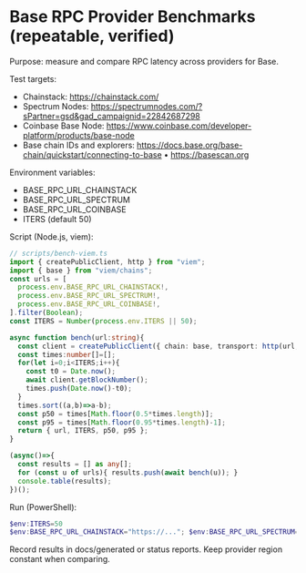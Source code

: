 # Base RPC Provider Benchmarks (repeatable, verified)

Purpose: measure and compare RPC latency across providers for Base.

Test targets:
- Chainstack: https://chainstack.com/
- Spectrum Nodes: https://spectrumnodes.com/?sPartner=gsd&gad_campaignid=22842687298
- Coinbase Base Node: https://www.coinbase.com/developer-platform/products/base-node
- Base chain IDs and explorers: https://docs.base.org/base-chain/quickstart/connecting-to-base • https://basescan.org

Environment variables:
- BASE_RPC_URL_CHAINSTACK
- BASE_RPC_URL_SPECTRUM
- BASE_RPC_URL_COINBASE
- ITERS (default 50)

Script (Node.js, viem):
```ts
// scripts/bench-viem.ts
import { createPublicClient, http } from "viem";
import { base } from "viem/chains";
const urls = [
  process.env.BASE_RPC_URL_CHAINSTACK!,
  process.env.BASE_RPC_URL_SPECTRUM!,
  process.env.BASE_RPC_URL_COINBASE!,
].filter(Boolean);
const ITERS = Number(process.env.ITERS || 50);

async function bench(url:string){
  const client = createPublicClient({ chain: base, transport: http(url, { batch: true }) });
  const times:number[]=[];
  for(let i=0;i<ITERS;i++){
    const t0 = Date.now();
    await client.getBlockNumber();
    times.push(Date.now()-t0);
  }
  times.sort((a,b)=>a-b);
  const p50 = times[Math.floor(0.5*times.length)];
  const p95 = times[Math.floor(0.95*times.length)-1];
  return { url, ITERS, p50, p95 };
}

(async()=>{
  const results = [] as any[];
  for (const u of urls){ results.push(await bench(u)); }
  console.table(results);
})();
```

Run (PowerShell):
```powershell
$env:ITERS=50
$env:BASE_RPC_URL_CHAINSTACK="https://..."; $env:BASE_RPC_URL_SPECTRUM="https://..."; $env:BASE_RPC_URL_COINBASE="https://..."; node scripts/bench-viem.ts
```

Record results in docs/generated or status reports. Keep provider region constant when comparing.
